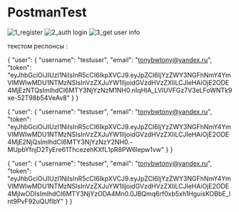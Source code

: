 # PostmanTest

![1_register](https://user-images.githubusercontent.com/117078390/219658855-50791f90-3265-40e4-925c-b6257a8279d9.JPG)
![2_auth login](https://user-images.githubusercontent.com/117078390/219658873-72a02125-c014-4400-9540-d04ee5299a9a.JPG)
![3_get user info](https://user-images.githubusercontent.com/117078390/219658930-86b45c7d-e337-475e-8d2e-70fc9a25b28f.JPG)


текстом респонсы :


{
    "user": {
        "username": "testuser",
        "email": "tonybwtony@yandex.ru",
        "token": "eyJhbGciOiJIUzI1NiIsInR5cCI6IkpXVCJ9.eyJpZCI6IjYzZWY3NGFhNmY4YmVlMWIwMDU1NTMzNSIsInVzZXJuYW1lIjoidGVzdHVzZXIiLCJleHAiOjE2ODE4MjEzNTQsImlhdCI6MTY3NjYzNzM1NH0.nIqHlA_LVlUVFGz7V3eLFoWNTk9xe-52T98b54VeAv8"
    }
}



{
    "user": {
        "username": "testuser",
        "email": "tonybwtony@yandex.ru",
        "token": "eyJhbGciOiJIUzI1NiIsInR5cCI6IkpXVCJ9.eyJpZCI6IjYzZWY3NGFhNmY4YmVlMWIwMDU1NTMzNSIsInVzZXJuYW1lIjoidGVzdHVzZXIiLCJleHAiOjE2ODE4MjE2NjQsImlhdCI6MTY3NjYzNzY2NH0.-MUpbYfnjD2TyEre61ThcezehKXfL1pR8PW6lepw1vw"
    }
}



{
    "user": {
        "username": "testuser",
        "email": "tonybwtony@yandex.ru",
        "token": "eyJhbGciOiJIUzI1NiIsInR5cCI6IkpXVCJ9.eyJpZCI6IjYzZWY3NGFhNmY4YmVlMWIwMDU1NTMzNSIsInVzZXJuYW1lIjoidGVzdHVzZXIiLCJleHAiOjE2ODE4MjIwODIsImlhdCI6MTY3NjYzODA4Mn0.0JBQmq6rf0xb5xh1HguisKOBbE_lnt9PvF92uQUfIbY"
    }
}
